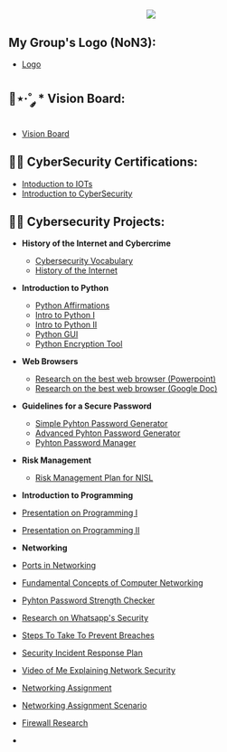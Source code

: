 <h1 align="center">
    <img src="https://readme-typing-svg.herokuapp.com/?font=Righteous&size=35&center=true&vCenter=true&width=500&height=70&duration=4000&lines=Hi+There!+👋;+I'm+Joel+Kelly!;" />
</h1>

<h2>My Group's Logo (NoN3):</h2>

- [Logo](https://drive.google.com/file/d/17dGS1xGtbKv_gBmNUs00f9Mo30SM6fH4/view?usp=drive_link)

<h2>🔭⋆·˚ ༘ *  Vision Board:</h2>

- [Vision Board](https://drive.google.com/file/d/1dI1Sx8EnZR7Rb1ZCqki3D5yGkBK2ahRI/view?usp=drive_link)

<h2>👨‍💻 CyberSecurity Certifications:</h2>

- [Intoduction to IOTs]()
- [Introduction to CyberSecurity]()

<h2>👨‍💻 Cybersecurity Projects:</h2>

- <b>History of the Internet and Cybercrime</b>
  - [Cybersecurity Vocabulary](https://docs.google.com/document/d/1-iiG6yRVMRUsRDMODavO9VSN3wPQyP0V/edit?usp=drive_link&ouid=107615490055158631449&rtpof=true&sd=true)
  - [History of the Internet](https://drive.google.com/file/d/1MvKJKE10-EgPk70ekeGUIzIQcAxrDg6j/view?usp=drive_link)
  
- <b>Introduction to Python</b>
  - [Python Affirmations](https://drive.google.com/file/d/1-2WawOl-dgbxhy_cDncodlEkTdLTODQ6/view?usp=drive_link)
  - [Intro to Python I](https://drive.google.com/file/d/1yARbH-U5dBJ1go-DbgCNhuSwAphcxCns/view?usp=drive_link)
  - [Intro to Python II](https://drive.google.com/file/d/1XGnVIvsPZl-MhFFmiAw9ru1PtCjQzTYd/view?usp=drive_link)
  - [Python GUI](https://drive.google.com/file/d/1n0n_EMM62zhnXTWJ4Ii-PTK5nzhlXzBq/view?usp=drive_link)
  - [Python Encryption Tool](https://drive.google.com/file/d/1raW0DpvJQsyyaiW-F2VBdxxP1Xr8vWxX/view?usp=drive_link)

- <b>Web Browsers</b>
  - [Research on the best web browser (Powerpoint)](https://drive.google.com/file/d/1_CBjiSYzUYaL8uQDEAlTFrMq16_ETnCN/view?usp=drive_link)
  - [Research on the best web browser (Google Doc)](https://docs.google.com/document/d/1m987HQN4W9kBQALIvKKmbUjOmytnsitR/edit?usp=drive_link&ouid=107615490055158631449&rtpof=true&sd=true)
    
- <b>Guidelines for a Secure Password</b>
  - [Simple Pyhton Password Generator](https://drive.google.com/file/d/1H_ts8AU0Z7sifF6Y7vWIOo9mLgFMARD0/view?usp=drive_link)
  - [Advanced Pyhton Password Generator](https://drive.google.com/file/d/1BMlsl_72XRL_mdRA2lwrADvVbYMAYiMm/view?usp=drive_link)
  - [Pyhton Password Manager](https://drive.google.com/file/d/1eW1ZKLCzuQmTccFeUjm45VStpqFpvp9j/view?usp=drive_link)

- <b>Risk Management</b>
  - [Risk Management Plan for NISL](https://docs.google.com/document/d/1fiOU6JdiVlUJvSmDgBBXPt90HK58z5In/edit?usp=drive_link&ouid=107615490055158631449&rtpof=true&sd=true)

- <b>Introduction to Programming</b>
 - [Presentation on Programming I](https://drive.google.com/file/d/14IeRBD35jHoe1pTO8ez7CLzynIagj1u0/view?usp=drive_link)
 - [Presentation on Programming II](https://drive.google.com/file/d/1ZLCR23kR33AnfBi2baWgUuGvqN43jt1Y/view?usp=drive_link)

- <b>Networking</b>
 - [Ports in Networking](https://docs.google.com/document/d/1IkbB2tTX8ZZyc_vqDEk4CPB2Qcj06HPc/edit?usp=drive_link&ouid=107615490055158631449&rtpof=true&sd=true)
 - [Fundamental Concepts of Computer Networking](https://docs.google.com/document/d/1kJXv8hmWxxSAVwEsEFi1UiH4XEdVKXlR/edit?usp=drive_link&ouid=107615490055158631449&rtpof=true&sd=true)
 - [Pyhton Password Strength Checker](https://drive.google.com/file/d/1VTy-TBupyq_qIhCuVxFbsbWEFWqve0AY/view?usp=drive_link)
 - [Research on Whatsapp's Security](https://drive.google.com/file/d/1Ds8KXI7l4viIRvG3Gf2lCTG0hgA0_1jS/view?usp=drive_link)
 - [Steps To Take To Prevent Breaches](https://drive.google.com/file/d/1ulqxLM6URHi2Qc08zMNXU_rQeqZuTXi5/view?usp=drive_link)
 - [Security Incident Response Plan](https://docs.google.com/document/d/1lB-Z_jZmDa7MykHriswx4B7phzFvXZsq/edit?usp=drive_link&ouid=107615490055158631449&rtpof=true&sd=true)
 - [Video of Me Explaining Network Security](https://drive.google.com/file/d/1Ik8jIKIwjsYkC77wJXDhn8QuIYhSfZKa/view?usp=drive_link)
 - [Networking Assignment](https://drive.google.com/file/d/1C7neKPgjaPbc9YNpS00lgiawuwpZkXuv/view?usp=drive_link)
 - [Networking Assignment Scenario](https://docs.google.com/document/d/184DjeHZf6CpKs8_H7ZkJYnZBSek5PvqR_W021pD5gdE/edit?usp=drive_link)
 - [Firewall Research](https://docs.google.com/document/d/1eS99wi6taoyiU1H_JPHDkbXimxArFLcS/edit?usp=drive_link&ouid=107615490055158631449&rtpof=true&sd=true)
 - 
